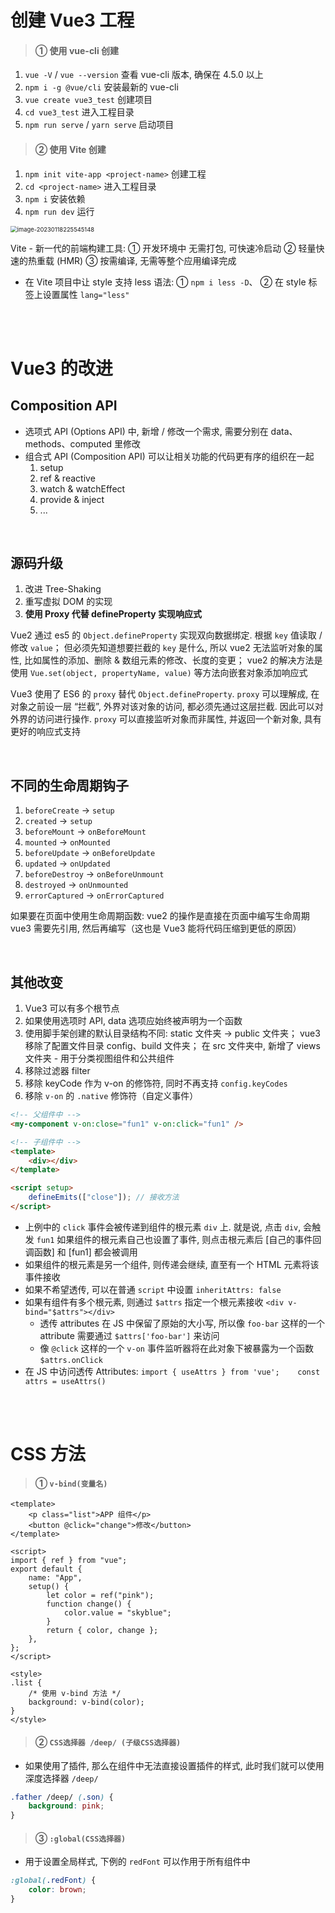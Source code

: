 # 创建 Vue3 工程

> #### ① 使用 vue-cli 创建

1. `vue -V` / `vue --version` 查看 vue-cli 版本, 确保在 4.5.0 以上
2. `npm i -g @vue/cli` 安装最新的 vue-cli
3. `vue create vue3_test` 创建项目
4. `cd vue3_test` 进入工程目录
5. `npm run serve` / `yarn serve` 启动项目

> #### ② 使用 Vite 创建

1. `npm init vite-app <project-name>` 创建工程
2. `cd <project-name>` 进入工程目录
3. `npm i` 安装依赖
4. `npm run dev` 运行

<img src="image-20230118225545148.png" alt="image-20230118225545148" style="zoom:67%;" />

Vite - 新一代的前端构建工具:
① 开发环境中 无需打包, 可快速冷启动
② 轻量快速的热重载 (HMR)
③ 按需编译, 无需等整个应用编译完成

-   在 Vite 项目中让 style 支持 less 语法: ① `npm i less -D`、 ② 在 style 标签上设置属性 `lang="less"`

<br><br>

# Vue3 的改进

## Composition API

-   选项式 API (Options API) 中, 新增 / 修改一个需求, 需要分别在 data、methods、computed 里修改
-   组合式 API (Composition API) 可以让相关功能的代码更有序的组织在一起
    1. setup
    2. ref & reactive
    3. watch & watchEffect
    4. provide & inject
    5. ...

<br>

## 源码升级

1. 改进 Tree-Shaking
2. 重写虚拟 DOM 的实现
3. **使用 Proxy 代替 defineProperty 实现响应式**

Vue2 通过 es5 的 `Object.defineProperty` 实现双向数据绑定. 根据 `key` 值读取 / 修改 `value`；
但必须先知道想要拦截的 `key` 是什么, 所以 vue2 无法监听对象的属性, 比如属性的添加、删除 & 数组元素的修改、长度的变更；
vue2 的解决方法是使用 `Vue.set(object, propertyName, value)` 等方法向嵌套对象添加响应式

Vue3 使用了 ES6 的 `proxy` 替代 `Object.defineProperty`. `proxy` 可以理解成, 在对象之前设一层 “拦截”, 外界对该对象的访问, 都必须先通过这层拦截. 因此可以对外界的访问进行操作. `proxy` 可以直接监听对象而非属性, 并返回一个新对象, 具有更好的响应式支持

<br>

## 不同的生命周期钩子

1. `beforeCreate` → `setup`
2. `created` → `setup`
3. `beforeMount` → `onBeforeMount`
4. `mounted` → `onMounted`
5. `beforeUpdate` → `onBeforeUpdate`
6. `updated` → `onUpdated`
7. `beforeDestroy` → `onBeforeUnmount`
8. `destroyed` → `onUnmounted`
9. `errorCaptured` → `onErrorCaptured`

如果要在页面中使用生命周期函数:
vue2 的操作是直接在页面中编写生命周期
vue3 需要先引用, 然后再编写（这也是 Vue3 能将代码压缩到更低的原因）

<br>

## 其他改变

1. Vue3 可以有多个根节点
2. 如果使用选项时 API, data 选项应始终被声明为一个函数
3. 使用脚手架创建的默认目录结构不同:
   static 文件夹 → public 文件夹；
   vue3 移除了配置文件目录 config、build 文件夹；
   在 src 文件夹中, 新增了 views 文件夹 - 用于分类视图组件和公共组件
4. 移除过滤器 filter
5. 移除 keyCode 作为 v-on 的修饰符, 同时不再支持 `config.keyCodes`
6. 移除 `v-on` 的 `.native` 修饰符（自定义事件）

```html
<!-- 父组件中 -->
<my-component v-on:close="fun1" v-on:click="fun1" />
```

```html
<!-- 子组件中 -->
<template>
    <div></div>
</template>

<script setup>
    defineEmits(["close"]); // 接收方法
</script>
```

-   上例中的 `click` 事件会被传递到组件的根元素 `div` 上. 就是说, 点击 `div`, 会触发 `fun1`
    如果组件的根元素自己也设置了事件, 则点击根元素后 [自己的事件回调函数] 和 [fun1] 都会被调用
-   如果组件的根元素是另一个组件, 则传递会继续, 直至有一个 HTML 元素将该事件接收
-   如果不希望透传, 可以在普通 `script` 中设置 `inheritAttrs: false`
-   如果有组件有多个根元素, 则通过 `$attrs` 指定一个根元素接收 `<div v-bind="$attrs"></div>`
    -   透传 attributes 在 JS 中保留了原始的大小写, 所以像 `foo-bar` 这样的一个 attribute 需要通过 `$attrs['foo-bar']` 来访问
    -   像 `@click` 这样的一个 `v-on` 事件监听器将在此对象下被暴露为一个函数 `$attrs.onClick`
-   在 JS 中访问透传 Attributes: `import { useAttrs } from 'vue';    const attrs = useAttrs()`

<br><br>

# CSS 方法

> #### ① `v-bind(变量名)`

```vue
<template>
    <p class="list">APP 组件</p>
    <button @click="change">修改</button>
</template>

<script>
import { ref } from "vue";
export default {
    name: "App",
    setup() {
        let color = ref("pink");
        function change() {
            color.value = "skyblue";
        }
        return { color, change };
    },
};
</script>

<style>
.list {
    /* 使用 v-bind 方法 */
    background: v-bind(color);
}
</style>
```

> #### ② `CSS选择器 /deep/ (子级CSS选择器)`

-   如果使用了插件, 那么在组件中无法直接设置插件的样式, 此时我们就可以使用深度选择器 `/deep/`

```css
.father /deep/ (.son) {
    background: pink;
}
```

> #### ③ `:global(CSS选择器)`

-   用于设置全局样式, 下例的 `redFont` 可以作用于所有组件中

```css
:global(.redFont) {
    color: brown;
}
```
